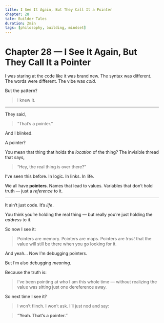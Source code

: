 ```yaml
---
title: I See It Again, But They Call It a Pointer
chapter: 28
tale: Builder Tales
duration: 2min
tags: [philosophy, building, mindset]
---
```


# Chapter 28 — I See It Again, But They Call It a Pointer

I was staring at the code like it was brand new.
The syntax was different.
The words were different.
The vibe was *cold*.

But the pattern?

> I knew it.

---

They said,
> “That’s a pointer.”

And I blinked.

A pointer?

You mean that thing that holds the *location* of the thing?
The invisible thread that says,
> “Hey, the real thing is over there?”

I’ve seen this before.
In logic. In links. In life.

We all have **pointers**.
Names that lead to values.
Variables that don’t hold truth — just a *reference* to it.

---

It ain’t just code.
It’s *life*.

You think you’re holding the real thing —
but really you’re just holding the *address* to it.

So now I see it:

> Pointers are memory.
> Pointers are maps.
> Pointers are *trust* that the value will still be there when you go looking for it.

And yeah…
Now I’m debugging pointers.

But I’m also debugging *meaning*.

Because the truth is:

> I’ve been pointing at who I am this whole time —
> without realizing the value was sitting just one dereference away.

So next time I see it?

> I won’t flinch.
> I won’t ask.
> I’ll just nod and say:

> **“Yeah. That’s a pointer.”**
